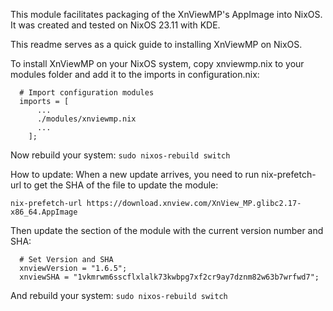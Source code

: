 This module facilitates packaging of the XnViewMP's AppImage into NixOS. It was created and tested on NixOS 23.11 with KDE.

This readme serves as a quick guide to installing XnViewMP on NixOS.

To install XnViewMP on your NixOS system, copy xnviewmp.nix to your modules folder and add it to the imports in configuration.nix:

```
  # Import configuration modules
  imports = [
      ...
      ./modules/xnviewmp.nix
      ...
    ];                      
```
Now rebuild your system: ```sudo nixos-rebuild switch```

How to update:
When a new update arrives, you need to run nix-prefetch-url to get the SHA of the file to update the module:

```
nix-prefetch-url https://download.xnview.com/XnView_MP.glibc2.17-x86_64.AppImage
```
Then update the section of the module with the current version number and SHA:

```
  # Set Version and SHA
  xnviewVersion = "1.6.5";
  xnviewSHA = "1vkmrwm6sscflxlalk73kwbpg7xf2cr9ay7dznm82w63b7wrfwd7";
```

And rebuild your system: ```sudo nixos-rebuild switch```
